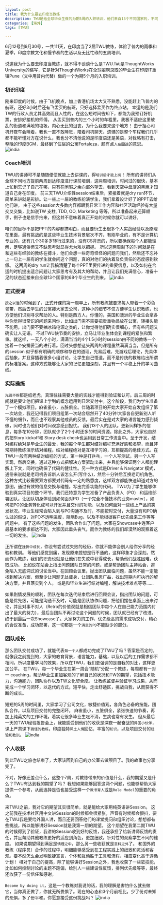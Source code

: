 ```yaml
---
layout: post
title: 我为什么要去印度当教练
description: TWU是给全球毕业生做的为期5周的入职培训，他们来自13个不同国家的，不同的教育背景，TWU是如何做的？
categories: [海外]
tags: [TWU]

---
```


6月12号到9月30号，一共111天，在印度当了2届TWU教练，体验了普内的雨季和夏季，印度宗教文化和慢节奏的生活以及无比忙碌的五周培训。
<br />
<br />
说道我为什么要去印度当教练，就不得不谈谈什么是TWU.`TWU`是ThoughtWorks University的缩写，它是针对ThoughtWorks在全球招聘录取的毕业生在印度IT重镇Pune（文中用普内代替）做的一个为期5个月的入职培训。
<br />

### 初识印度

刚来印度的时候，由于飞机晚点，加上香港机场太大又不熟悉，没能赶上飞普内的航班，还好3小时后还有飞孟买的航班，只好选择孟买作为终点站。
幸运的是我们TW的行政人员尤其高效而且人性的，在这么短时间告知下，都能为我预订好机票，安排好接机的师傅。
从孟买到普内的三个小时的车程里，我极不适应这里破乱的街道和满地的垃圾，内心无比的沮丧，为什么我要来这个地方！
由于担心司机开夜车会睡着，我也一直不敢睡觉，陪着司机聊天，遗憾的是整个车程我们几乎都不能听懂对方在说什么，我也分不清他说的是印度语还是英语，对我略有打击，整晚的印度BGM，最终到了住宿的公寓Fortaleza，颇有点`人在囧途`的意思。
![india](/assets/image/twu/7.jpg)
<br />

### Coach培训

TWU的讲师可不是随随便便就能上去讲课的，得`培训后才能上岗`！
所有的讲师们从全球不同地方提前两周到达印度进行课前培训，这两周培训，时间过的很快，基本上忙到忘记了自己在哪，只有在闲暇之余向窗外望去，看到天空中盘旋的黑鹰才知道自己身在印度。
前三天TWU介绍性session结束后，紧接着就是dry run环节，简单来讲就是彩排。让一些上一届的教练扮演学生，我们拿着设计好了的PPT去给他们讲。
由于这些session大多数内容都跟我日常工作内容和社区活动经验有大量交叉交集，比如说TW 支柱, TDD, OO, Marketing 等等，所以准备起来还算顺手，例子也是信手拈来，但这并不意味着真正开始的时候你就可以讲好。
<br />
<br />
咱们的目标不是把PPT的内容都搞明白，而且要衍生出很多个人实战经验以及原理在里面，最有挑战的是这些毕业生技术背景层次不齐，有刚毕业的，有不是计算机专业的，还有几个30多岁转行过来的，没有CS背景的，所以要确保每个人都能理解，足够通俗但又不缺思考就显得尤为难以把握。
所以这两周剩下的时间就是在和这些有经验的教练在搏斗，他们会想一些奇奇怪怪的问题问我们，然后还不忘补上一句上一届有的学生就会问这个问题，真的对他们的执着及负责任的态度感到钦佩。
这两周的dry run让我搞清楚了每个PPT里要传递的重要信息，以及如何在合适的时机提出适合问题让大家思考有及其大的帮助，并且让我们充满信心，准备十足的状态迎接来自全球13个国家的68个毕业生的到来。
![india](/assets/image/twu/2.jpg)
<br />

### 正式授课

`授之以渔`的时候到了，正式开课的第一周早上，所有教练被要求每人带着一个彩色领带，然后去学生的公寓接大家去公司，这种小的细节不仅方便学生认识教练，也方便他们识别寻求帮助的人。特别是西方人，你懂的，美国和澳洲的毕业生会拿各种你觉得很常识的问题来问你，比如出门需不需要把贵重物品放在公寓，转接头能不能用，出门要不要抽冰箱电源之类的，让你觉得他们确实很细心，但有些问题又确实让人无语。
不过TWU快节奏的安排，立马让毕业生体会到课程的紧张和繁重。就这样，一天八个小时，满满当当的4个1.5小时的session由不同的教练一个接着一个安排妥当的进行着。回过头想想这头两周的课程虽然满满当当，但是所有的session 似乎都有明确的顺序和存在的道理，先易后难，先游戏后理论，先具体后抽象，并且穿插着很多小组讨论，让学生自己悟道，而不是传统的教练给出所谓的标准答案。这种方式能够让大家的记忆更加深刻，并且有一个平稳上升的学习曲线。
<br />

### 实际操练

`光说不练`都是纸老虎，真理往往需要大量的实践才能得到验证和认可。后三周的时间就是要让他们把课上学到的概念运用到日常交付中。这个阶段，我们为学生准备了一个模拟项目，麻雀虽小，五脏俱全。伴随着项目的开始大家开始自发组织了第一次站会，我还记得我们项目组第一次站会居然开了40分钟!大家各自更新别人听不懂的细节，而且也不观察其他成员的反馈，最后实在是对大家的语言能力感到倾佩，同时也为他们对时间观念感到担忧。
我们13个人的团队，更新同样多的信息，每多花10分钟，团队就少了2个小时还多的时间资源。除此之外，大家也自然的把Story kickoff和 Story desk check也运用到日常工作流当中。至于开发，结对编程绝对是毕业生的最爱，我的每个学生都对结对编程充满好感和渴望，而且非常期待教练演示结对编程，结对编程绝对是互相学习的，互相提高的绝佳方式。在TWU一般有两种结对编程的方式，第一种是打乒乓，一个人写测试，另一个人写实现，然后交换。通过这种方式把解决方案驱动出来，并且能够保证两个人都能理解上下文，同时也确保了代码的健壮性。另一种方式是Driver & Navigator 模式，通俗来说就是老司机告诉新人该怎么开(写什么)，然后十分钟后互换老司机角色。这种方式比较需要双方都要对代码有一定的熟悉度，这样双方都能快速知道对方的意图，通过有效的信息交换与碰撞，写出完善功能的代码。
TWU为了学生能够体验到真实项目的整个环节，我们还特意为学生准备了产品负责人（PO） 和运维部署团队，让团队切身体验到如何面对PO（一个完全不懂技术的业务master），如何把PO的业务转化成可以开发并且交付的功能，以及如何面对一些线上产品的突发状况。毕业生经常会陷入到与PO沟通不及时，不能按时交付，大量没有和PO确认过的假设，对PO不透明进度，隐瞒Bug，以及不能根据客户优先级来工作等等问题中。
有了这些问题的发生，团队合作出了问题，大家在Showcase中连客户最基本的要求都达不到，大家因此垂头丧气，而作为教练的我们却漠然的观察着这一切的发生。
![india](/assets/image/twu/3.jpg)
<br />
<br />
正所谓在`挫折中成长`，你没有尝试过失败的经历，你就不能体会别人给你分享的经验和教训。
等他们感觉到痛，发现原来臆想是行不通的，这样印象才会深刻。然而作为教练，我们的职责也就是让他们在失败中获得成长，帮助他们战胜困难，获取成功。
比如说在站会上指出问题团队日常的问题，或是帮助团队主持站会，避免陷入无底洞式的讨论当中。在回顾会议里，抛出团队面临问题，虽然不能一定能找到解决方案，但至少让问题无处藏身，让团队集思广益，找出短期内可执行的解决方案，并且落实到个人。
或是和毕业生进行结对编程，解决技术难点等等......
<br />
<br />
如果剧情发展的顺利，团队在每次迭代结束后进行回顾会议，指出团队的问题，可能是优先级，可能是沟通不及时，可能是团队协作问题，把他们摆在桌面上出来讨论，并且对事不对人（Retro的价值观就是相信团队中每个人在自己能力范围内付出了最大的努力），最后当团队不再讨论这个问题的时候，团队就已经有了改进。
终于到最后一次Showcase了。大家努力的工作，优先级高的需求成功交付，精心的会议准备，成功部署，这一切都是一个`满意的PO`不能缺少的部分。
<br />

### 团队成长

那么团队交付成功了，就能代表`每一个人`都成功完成了TWU了吗？答案是否定的。就像我之前提到的，大家的教育背景，语言能力，基础，以及以后的工作需求都不相同，所以度量学习的效果，所以在TWU，我们更强调的是自我的对比，这样更加公平。
在TWU，每一个毕业生在第一周会“随机”分配一个教练，每周都有一对一 coaching，帮助毕业生更加客观的了解自己的状况和TW的期望，包括技术能力，沟通能力，团队协作以及TW文化契合度。
让教练监督并验证学习成果，从而完成一个学习闭环，以迭代的方式，短平快，走出舒适区，挑战自我，从而获得不断的成长。
<br />
<br />
短短的5周的时间里，大家学习了公司文化，敏捷价值观，各角色必备的技能，团队合作，以及项目交付的完整闭环。
麻雀虽小，五脏俱全，紧张快速的节奏，再加上纯英文的工作环境，着实让很多毕业生吃不消，生病也常有发生。
但从最后一天的TWU经验报告会上，我能感受到他们的收获是深夜一起奋战的`异国小伙伴`，课上严肃课下`搞怪的教练`，印度独特`风土人情`回忆，丰富的`知识`，以及项目交付的`经验和教训`。
![india](/assets/image/twu/5.jpg)
<br />

### 个人收获

到此TWU之旅也结束了，大家该回到自己的办公室去做项目了。我的故事也分享完了。
<br />
<br />
不对，好像还差点什么，这整个7周，对教练带来的价值是什么，我的期望又是什么？TWU有达到我的期望了吗？
我想如果能够回答这两个问题，也能够帮助大家提供一个参考，从而选择是否也接受这样一个`教书育人`或是`Role Model`的重要的角色。
<br />
<br />
来TWU之前，我对它的期望其实很简单，就是能给大家用纯英语讲Session。
这之前我在技术社区用中文讲Session的时候都会很紧张，声音有时候都会颤抖，要在TWU我是要给外国人讲，而且还要回答他们的课堂提问和组织讨论，想想都有些挑战，所以能够讲好Session就是我第一期的期望。
这个期望在我第二期TWU的时候得到了验证，我讲的Session收到好的反馈，我还承担了给新讲师反馈的责任，并且帮助其他教练更好的适应到角色，更加细致，针对性的观察学生不同的维度。
如果说期望得到满足是`情理之中`，那么另一些收获就是`意料之外`了。
和国外的教练（程序员）合作的过程中，明细能够感受到在工程实践上的细致和灵活和客观。要不然怎么会发明敏捷宣言，个体和互动胜于工具和流程，相应变化高于遵循计划！
相对于自己的提高，除了能够讲好Session之外，我也收获了一些软技能，比如如何控制讨论的主题不跑偏，给别人一些建设性反馈，排列优先级等等，最终还收获了一份信任和感谢。
<br />
<br />
`Become by doing it`，这是一个教练对我说的话，我的理解是害怕什么就去做它，当你真正做了，你就无所畏惧了。现在的心态和3个月前相比，少了份对未知的恐惧，多了份平和。你愿意接受这份挑战吗？
![india](/assets/image/twu/6.jpg)
